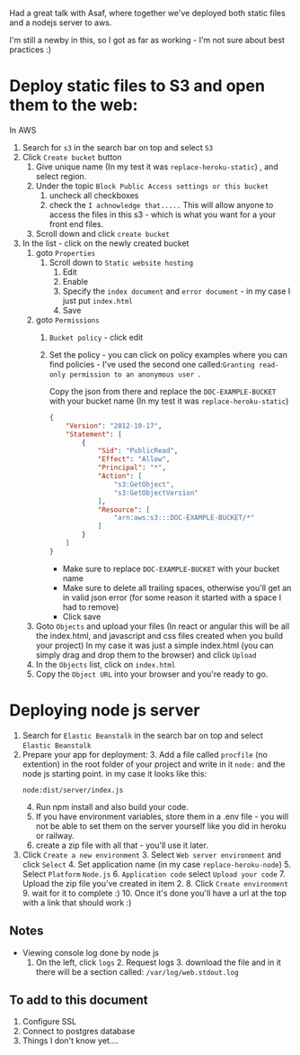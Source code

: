 Had a great talk with Asaf, where together we've deployed both static files and a nodejs server to aws.

I'm still a newby in this, so I got as far as working - I'm not sure about best practices :)

# Deploy static files to S3 and open them to the web:
In AWS 
1. Search for `s3` in the search bar on top and select `S3`
2. Click `Create bucket` button
   1. Give unique name (In my test it was `replace-heroku-static`) , and select region. 
   2. Under the topic `Block Public Access settings or this bucket` 
      1. uncheck all checkboxes
      2. check the `I achnowledge that.....`
      This will allow anyone to access the files in this s3 - which is what you want for a your front end files.
   3. Scroll down and click `create bucket`
3. In the list - click on the newly created bucket
   1. goto `Properties` 
      1. Scroll down to `Static website hosting`
         1. Edit
         2. Enable
         3. Specify the `index document` and `error document` - in my case I just put `index.html`
         4. Save
   2. goto `Permissions`
      1. `Bucket policy` - click edit
      2. Set the policy - you can click on policy examples where you can find policies - I've used the second one called:`Granting read-only permission to an anonymous user
`.
         
         Copy the json from there and replace the `DOC-EXAMPLE-BUCKET` with your bucket name (In my test it was `replace-heroku-static`)
         ```json
         {
             "Version": "2012-10-17",
             "Statement": [
                 {
                     "Sid": "PublicRead",
                     "Effect": "Allow",
                     "Principal": "*",
                     "Action": [
                         "s3:GetObject",
                         "s3:GetObjectVersion"
                     ],
                     "Resource": [
                         "arn:aws:s3:::DOC-EXAMPLE-BUCKET/*"
                     ]
                 }
             ]
         }
         ```
         * Make sure to replace `DOC-EXAMPLE-BUCKET` with your bucket name
         * Make sure to delete all trailing spaces, otherwise you'll get an in valid json error (for some reason it started with a space I had to remove)
         * Click save
   3. Goto `Objects` and upload your files (In react or angular this will be all the index.html, and javascript  and css files created when you build your project) In my case it was just a simple index.html (you can simply drag and drop them to the browser) and click `Upload`
   4. In the `Objects` list, click on `index.html` 
   5. Copy the `Object URL` into your browser and you're ready to go.
   
# Deploying node js server
1. Search for `Elastic Beanstalk` in the search bar on top and select `Elastic Beanstalk`
2. Prepare your app for deployment:
   3. Add a file called `procfile` (no extention) in the root folder of your project and write in it `node:` and the node js starting point. in my case it looks like this:
      ```
      node:dist/server/index.js
      ```
   4. Run npm install and also build your code.
   5. If you have environment variables, store them in a .env file - you will not be able to set them on the server yourself like you did in heroku or railway.
   6. create a zip file with all that - you'll use it later.
4. Click `Create a new environment`
   3. Select `Web server environment` and click `Select`
   4. Set application name (in my case `replace-heroku-node`)
   5. Select `Platform` `Node.js`
   6. `Application code` select `Upload your code`
   7. Upload the zip file you've created in item 2.
   8. Click `Create environment`
   9. wait for it to complete :)
   10. Once it's done you'll have a url at the top with a link that should work :)

## Notes
* Viewing console log done by node js
  1. On the left, click `logs` 
     2. Request logs
     3. download the file and in it there will be a section called: `/var/log/web.stdout.log`

## To add to this document
1. Configure SSL
2. Connect to postgres database
3. Things I don't know yet....
